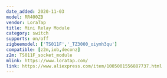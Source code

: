 ```yaml
---
date_added: 2020-11-03
model: RR400ZB
vendor: LoraTap
title: Mini Relay Module
category: switch
supports: on/off
zigbeemodel: ['TS011F','_TZ3000_oiymh3qu']
compatible: [z2m,iob,deconz]
z2m: TS011F_socket_module
mlink: https://www.loratap.com/
link: https://www.aliexpress.com/item/1005001556887737.html
---
```


